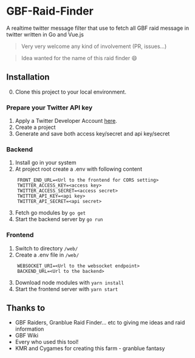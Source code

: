 # GBF-Raid-Finder

A realtime twitter message filter that use to fetch all GBF raid message in twitter written in Go and Vue.js

> Very very welcome any kind of involvement (PR, issues...)  

> Idea wanted for the name of this raid finder :smile:

## Installation

0. Clone this project to your local environment.

### Prepare your Twitter API key

1. Apply a Twitter Developer Account [here](https://developer.twitter.com/en/apply-for-access).
2. Create a project
3. Generate and save both access key/secret and api key/secret

### Backend

1. Install go in your system
2. At project root create a .env with following content
```env
    FRONT_END_URL=<Url to the frontend for CORS setting>
    TWITTER_ACCESS_KEY=<access key>
    TWITTER_ACCESS_SECRET=<access secret>
    TWITTER_API_KEY=<api key>
    TWITTER_API_SECRET=<api secret>
```
3. Fetch go modules by `go get`
4. Start the backend server by `go run`

### Frontend

1. Switch to directory `/web/`
2. Create a .env file in `/web/`
```env
    WEBSOCKET_URI=<Url to the websocket endpoint>
    BACKEND_URL=<Url to the backend>
```
3. Download node modules with `yarn install`
4. Start the frontend server with `yarn start`


## Thanks to
- GBF Raiders, Granblue Raid Finder... etc to giving me ideas and raid information
- GBF Wiki
- Every who used this tool!
- KMR and Cygames for creating this farm - granblue fantasy
